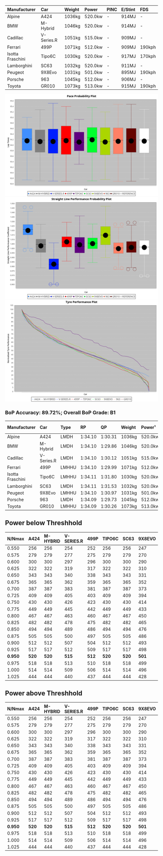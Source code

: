 | Manufacturer     | Car        | Weight | Power   | PINC    | E/Stint | FDS     |
|:-|:-|:-|:-|:-|:-|:-|
| Alpine           | A424       | 1036kg | 520.0kw |    -    | 914MJ   |    -    |
| BMW              | M-Hybrid   | 1046kg | 520.0kw |    -    | 914MJ   |    -    |
| Cadillac         | V-Series.R | 1051kg | 515.0kw |    -    | 909MJ   |    -    |
| Ferrari          | 499P       | 1071kg | 512.0kw |    -    | 909MJ   | 190kph  |
| Isotta Fraschini | Tipo6C     | 1030kg | 520.0kw |    -    | 917MJ   | 170kph  |
| Lamborghini      | SC63       | 1032kg | 520.0kw |    -    | 911MJ   |    -    |
| Peugeot          | 9X8Evo     | 1031kg | 501.0kw |    -    | 895MJ   | 190kph  |
| Porsche          | 963        | 1045kg | 512.0kw |    -    | 906MJ   |    -    |
| Toyota           | GR010      | 1073kg | 513.0kw |    -    | 915MJ   | 190kph  |

![PACECHART](./IMG/AUTO.png)
![STRAIGHTLINEPERFORMANCECHART](./IMG/AUTO_sp.png)
![TYREPERFORMANCECHART](./IMG/AUTO_tw.png)

### BoP Accuracy: 89.72%; Overall BoP Grade: B1
| Manufacturer     | Car        | Type  | RP      | QP      | Weight | Power¹  | Threshhold | PINC    | Power²   | E/Stint | AVG Vmax  | FDS     | RDLC | L/Stint | BOP-Grade | Model Accuracy | Model Points | Match%  | SimDiff |
|:-|:-|:-|:-|:-|:-|:-|:-|:-|:-|:-|:-|:-|:-|:-|:-|:-|:-|:-|:-|
| Alpine           | A424       | LMDH  | 1:34.10 | 1:30.31 | 1036kg | 520.0kw | 0.0kph     |    -    | 520.00kw |  914MJ  | 316.65kph |    -    | 1.02 | 36      | -A2       | 100.00%        | 635          | 91.63%  | #       |
| BMW              | M-Hybrid   | LMDH  | 1:34.10 | 1:29.86 | 1046kg | 520.0kw | 0.0kph     |    -    | 520.00kw |  914MJ  | 313.41kph |    -    | 1.01 | 37      | ~A1       | 100.00%        | 1696         | 99.68%  | #       |
| Cadillac         | V-Series.R | LMDH  | 1:34.10 | 1:30.12 | 1051kg | 515.0kw | 0.0kph     |    -    | 515.00kw |  909MJ  | 309.00kph |    -    | 1.01 | 37      | +A2       | 98.34%         | 1841         | 90.91%  | #       |
| Ferrari          | 499P       | LMHHU | 1:34.10 | 1:29.99 | 1071kg | 512.0kw | 0.0kph     |    -    | 512.00kw |  909MJ  | 311.87kph | 190kph  | 1.01 | 37      | ~A1       | 100.00%        | 1773         | 100.00% | #       |
| Isotta Fraschini | Tipo6C     | LMHHU | 1:34.11 | 1:31.80 | 1030kg | 520.0kw | 0.0kph     |    -    | 520.00kw |  917MJ  | 314.60kph | 170kph  | 1.07 | 37      | +Ω1       | 100.00%        | 66           | 47.37%  | #       |
| Lamborghini      | SC63       | LMDH  | 1:34.11 | 1:31.53 | 1032kg | 520.0kw | 0.0kph     |    -    | 520.00kw |  911MJ  | 314.65kph |    -    | 1.05 | 36      | ~A1       | 100.00%        | 504          | 100.00% | #       |
| Peugeot          | 9X8Evo     | LMHHU | 1:34.10 | 1:30.97 | 1031kg | 501.0kw | 0.0kph     |    -    | 501.00kw |  895MJ  | 313.98kph | 190kph  | 1.02 | 37      | +C1       | 100.00%        | 249          | 77.93%  | ±0.11s  |
| Porsche          | 963        | LMDH  | 1:34.09 | 1:29.73 | 1045kg | 512.0kw | 0.0kph     |    -    | 512.00kw |  906MJ  | 312.09kph |    -    | 1.01 | 37      | ~A1       | 99.96%         | 4880         | 100.00% | #       |
| Toyota           | GR010      | LMHHU | 1:34.09 | 1:30.26 | 1073kg | 513.0kw | 0.0kph     |    -    | 513.00kw |  915MJ  | 310.77kph | 190kph  | 1.01 | 37      | ~A1       | 99.96%         | 2429         | 100.00% | #       |

## Power below Threshhold
| N/Nmax    | A424    | M-HYBRID | V-SERIES.R | 499P    | TIPO6C  | SC63    | 9X8EVO  | 963     | GR010   |
|:-|:-|:-|:-|:-|:-|:-|:-|:-|:-|
|  0.550    |  256    |  256     |  254       |  252    |  256    |  256    |  247    |  252    |  253    |
|  0.575    |  279    |  279     |  277       |  275    |  279    |  279    |  270    |  275    |  276    |
|  0.600    |  300    |  300     |  297       |  296    |  300    |  300    |  290    |  296    |  296    |
|  0.625    |  322    |  322     |  319       |  317    |  322    |  322    |  310    |  317    |  317    |
|  0.650    |  343    |  343     |  340       |  338    |  343    |  343    |  331    |  338    |  338    |
|  0.675    |  365    |  365     |  362       |  359    |  365    |  365    |  352    |  359    |  360    |
|  0.700    |  387    |  387     |  383       |  381    |  387    |  387    |  373    |  381    |  382    |
|  0.725    |  409    |  409     |  405       |  403    |  409    |  409    |  394    |  403    |  403    |
|  0.750    |  430    |  430     |  426       |  423    |  430    |  430    |  414    |  423    |  424    |
|  0.775    |  449    |  449     |  445       |  442    |  449    |  449    |  433    |  442    |  443    |
|  0.800    |  467    |  467     |  463       |  460    |  467    |  467    |  450    |  460    |  461    |
|  0.825    |  482    |  482     |  478       |  475    |  482    |  482    |  465    |  475    |  476    |
|  0.850    |  494    |  494     |  489       |  486    |  494    |  494    |  476    |  486    |  487    |
|  0.875    |  505    |  505     |  500       |  497    |  505    |  505    |  486    |  497    |  498    |
|  0.900    |  512    |  512     |  507       |  504    |  512    |  512    |  493    |  504    |  505    |
|  0.925    |  517    |  517     |  512       |  509    |  517    |  517    |  498    |  509    |  510    |
| **0.950** | **520** | **520**  | **515**    | **512** | **520** | **520** | **501** | **512** | **513** |
|  0.975    |  518    |  518     |  513       |  510    |  518    |  518    |  499    |  510    |  511    |
|  1.000    |  514    |  514     |  509       |  506    |  514    |  514    |  496    |  506    |  507    |
|  1.025    |  444    |  444     |  440       |  437    |  444    |  444    |  428    |  437    |  438    |

## Power above Threshhold
| N/Nmax    | A424    | M-HYBRID | V-SERIES.R | 499P    | TIPO6C  | SC63    | 9X8EVO  | 963     | GR010   |
|:-|:-|:-|:-|:-|:-|:-|:-|:-|:-|
|  0.550    |  256    |  256     |  254       |  252    |  256    |  256    |  247    |  252    |  253    |
|  0.575    |  279    |  279     |  277       |  275    |  279    |  279    |  270    |  275    |  276    |
|  0.600    |  300    |  300     |  297       |  296    |  300    |  300    |  290    |  296    |  296    |
|  0.625    |  322    |  322     |  319       |  317    |  322    |  322    |  310    |  317    |  317    |
|  0.650    |  343    |  343     |  340       |  338    |  343    |  343    |  331    |  338    |  338    |
|  0.675    |  365    |  365     |  362       |  359    |  365    |  365    |  352    |  359    |  360    |
|  0.700    |  387    |  387     |  383       |  381    |  387    |  387    |  373    |  381    |  382    |
|  0.725    |  409    |  409     |  405       |  403    |  409    |  409    |  394    |  403    |  403    |
|  0.750    |  430    |  430     |  426       |  423    |  430    |  430    |  414    |  423    |  424    |
|  0.775    |  449    |  449     |  445       |  442    |  449    |  449    |  433    |  442    |  443    |
|  0.800    |  467    |  467     |  463       |  460    |  467    |  467    |  450    |  460    |  461    |
|  0.825    |  482    |  482     |  478       |  475    |  482    |  482    |  465    |  475    |  476    |
|  0.850    |  494    |  494     |  489       |  486    |  494    |  494    |  476    |  486    |  487    |
|  0.875    |  505    |  505     |  500       |  497    |  505    |  505    |  486    |  497    |  498    |
|  0.900    |  512    |  512     |  507       |  504    |  512    |  512    |  493    |  504    |  505    |
|  0.925    |  517    |  517     |  512       |  509    |  517    |  517    |  498    |  509    |  510    |
| **0.950** | **520** | **520**  | **515**    | **512** | **520** | **520** | **501** | **512** | **513** |
|  0.975    |  518    |  518     |  513       |  510    |  518    |  518    |  499    |  510    |  511    |
|  1.000    |  514    |  514     |  509       |  506    |  514    |  514    |  496    |  506    |  507    |
|  1.025    |  444    |  444     |  440       |  437    |  444    |  444    |  428    |  437    |  438    |
